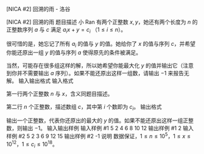 



[NICA #2] 回溯的雨 - 洛谷














[NICA #2] 回溯的雨
题目描述
小 Ran 有两个正整数 $x,y$，她还有两个长度为 $n$ 的正整数序列 $a$ 与 $c$ 满足 $a_ix+y=c_i$ （$1\le i\le n$）。

很可惜的是，她忘记了所有 $a_i$ 的值与 $y$ 的值。她给你了 $x$ 的值与序列 $c$，并希望你能还原出一组 $y$ 的值与序列 $a$ 使得原先的条件被满足。

当然，可能存在很多组这样的解，所以她希望你能最大化 $y$ 的值并输出它（注意到你并不需要输出 $a$ 序列）。如果不能还原出这样一组数，请输出 $-1$ 来报告无解。
输入输出格式
输入格式

第一行两个正整数 $n$ 与 $x$，含义同题目描述。

第二行 $n$ 个正整数，描述数组 $c$，其中第 $i$ 个数即为 $c_i$。
输出格式

输出一个正整数，代表你还原出的最大的 $y$ 的值。如果不能还原出这样一组正整数，则输出 $-1$。
输入输出样例
输入样例 #1
5 2
4 6 8 10 12
输出样例 #1
2
输入样例 #2
5 2
3 6 9 12 15
输出样例 #2
-1
说明
数据保证，$1 \leq n \leq 10^5$，$1 \leq x \leq 10^{12}$，$1 \leq c_i \leq 10^{18}$。







